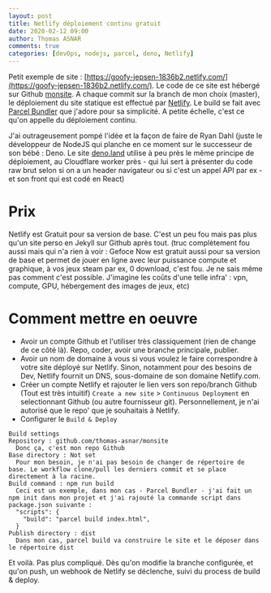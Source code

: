 ```yaml
---
layout: post
title: Netlify déploiement continu gratuit
date: 2020-02-12 09:00
author: Thomas ASNAR
comments: true
categories: [devOps, nodejs, parcel, deno, Netlify]
---
```

Petit exemple de site : [https://goofy-jepsen-1836b2.netlify.com/](https://goofy-jepsen-1836b2.netlify.com/). Le code de ce site est hébergé sur Github [monsite](https://github.com/thomas-asnar/monsite). A chaque commit sur la branch de mon choix (master), le déploiement du site statique est effectué par [Netlify](https://netlify.com). Le build se fait avec [Parcel Bundler](https://parceljs.org/) que j'adore pour sa simplicité.
A petite échelle, c'est ce qu'on appelle du déploiement continu. 

J'ai outrageusement pompé l'idée et la façon de faire de Ryan Dahl (juste le développeur de NodeJS qui planche en ce moment sur le successeur de son bébé : Deno. Le site [deno.land](https://deno.land) utilise à peu près le même principe de déploiement, au Cloudflare worker près - qui lui sert à présenter du code raw brut selon si on a un header navigateur ou si c'est un appel API par ex - et son front qui est codé en React)

<!--more-->
# Prix
Netlify est Gratuit pour sa version de base. C'est un peu fou mais pas plus qu'un site perso en Jekyll sur Github après tout. (truc complètement fou aussi mais qui n'a rien à voir : Gefoce Now est gratuit aussi pour sa version de base et permet de jouer en ligne avec leur puissance compute et graphique, à vos jeux steam par ex, 0 download, c'est fou. Je ne sais même pas comment c'est possible. J'imagine les coûts d'une telle infra' : vpn, compute, GPU, hébergement des images de jeux, etc)

# Comment mettre en oeuvre
 * Avoir un compte Github et l'utiliser très classiquement (rien de change de ce côté là). Repo, coder, avoir une branche principale, publier.
 * Avoir un nom de domaine à vous si vous voulez le faire correspondre à votre site déployé sur Netlify. Sinon, notamment pour des besoins de Dev, Netlify fournit un DNS, sous-domaine de son domaine Netlify.com.
 * Créer un compte Netlify et rajouter le lien vers son repo/branch Github (Tout est très intuitif)
 `Create a new site` &gt; `Continuous Deployment` en selectionnant Github (ou autre fournisseur git). Personnellement, je n'ai autorisé que le repo' que je souhaitais à Netlify.
 * Configurer le `Build & Deploy`
```
Build settings
Repository : github.com/thomas-asnar/monsite
  Donc ça, c'est mon repo Github
Base directory : Not set
  Pour mon besoin, je n'ai pas besoin de changer de répertoire de base. Le workflow clone/pull les derniers commit et se place directement à la racine.
Build command : npm run build
  Ceci est un exemple, dans mon cas - Parcel Bundler - j'ai fait un npm init dans mon projet et j'ai rajouté la commande script dans package.json suivante : 
  "scripts": {
    "build": "parcel build index.html",
  }
Publish directory : dist
  Dans mon cas, parcel build va construire le site et le déposer dans le répertoire dist
```

Et voilà. Pas plus compliqué. Dès qu'on modifie la branche configurée, et qu'on push, un webhook de Netlify se déclenche, suivi du process de build & deploy.
